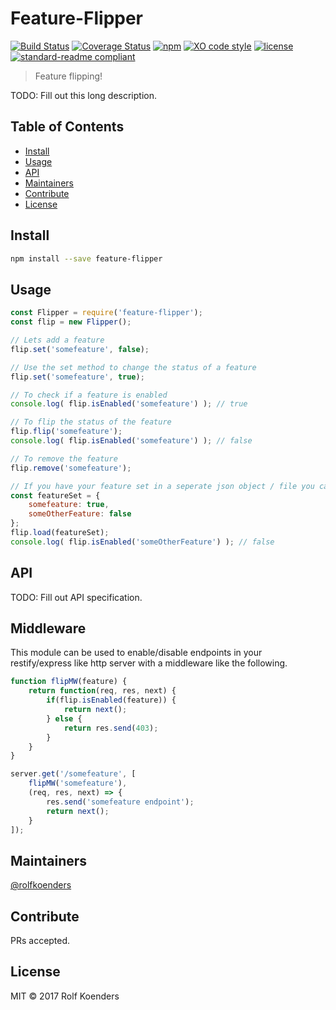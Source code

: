 # Feature-Flipper

[![Build Status](https://travis-ci.org/RolfKoenders/feature-flipper.svg?branch=master)](https://travis-ci.org/RolfKoenders/feature-flipper)
[![Coverage Status](https://coveralls.io/repos/github/RolfKoenders/feature-flipper/badge.svg?branch=master)](https://coveralls.io/github/RolfKoenders/feature-flipper?branch=master)
[![npm](https://img.shields.io/npm/v/feature-flipper.svg)](https://www.npmjs.com/package/feature-flipper)
[![XO code style](https://img.shields.io/badge/code_style-XO-5ed9c7.svg)](https://github.com/sindresorhus/xo)
[![license](https://img.shields.io/github/license/rolfkoenders/feature-flipper.svg)](https://github.com/RolfKoenders/feature-flipper/blob/master/LICENSE)
[![standard-readme compliant](https://img.shields.io/badge/standard--readme-OK-green.svg?style=flat-square)](https://github.com/RichardLitt/standard-readme)


> Feature flipping!

TODO: Fill out this long description.

## Table of Contents

- [Install](#install)
- [Usage](#usage)
- [API](#api)
- [Maintainers](#maintainers)
- [Contribute](#contribute)
- [License](#license)

## Install

```bash
npm install --save feature-flipper
```

## Usage

```js
const Flipper = require('feature-flipper');
const flip = new Flipper();

// Lets add a feature
flip.set('somefeature', false);

// Use the set method to change the status of a feature
flip.set('somefeature', true);

// To check if a feature is enabled
console.log( flip.isEnabled('somefeature') ); // true

// To flip the status of the feature
flip.flip('somefeature');
console.log( flip.isEnabled('somefeature') ); // false

// To remove the feature
flip.remove('somefeature');

// If you have your feature set in a seperate json object / file you can load them in
const featureSet = {
	somefeature: true,
	someOtherFeature: false
};
flip.load(featureSet);
console.log( flip.isEnabled('someOtherFeature') ); // false

```

## API
TODO: Fill out API specification.

## Middleware
This module can be used to enable/disable endpoints in your restify/express like http server with a middleware like the following.

```js
function flipMW(feature) {
	return function(req, res, next) {
		if(flip.isEnabled(feature)) {
			return next();
		} else {
			return res.send(403);
		}
	}
}

server.get('/somefeature', [
	flipMW('somefeature'),
	(req, res, next) => {
		res.send('somefeature endpoint');
		return next();
	}
]);
```

## Maintainers

[@rolfkoenders](https://github.com/rolfkoenders)

## Contribute

PRs accepted.

## License

MIT © 2017 Rolf Koenders
